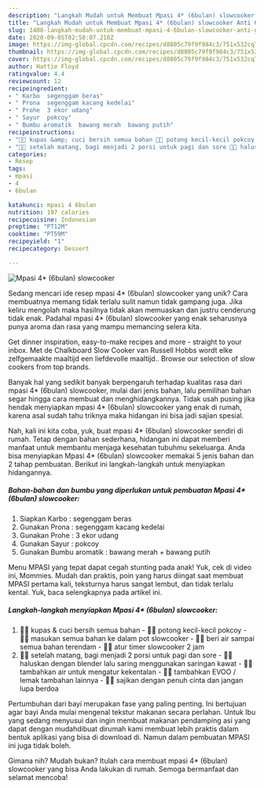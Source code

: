 ```yaml
---
description: "Langkah Mudah untuk Membuat Mpasi 4* (6bulan) slowcooker Anti Gagal"
title: "Langkah Mudah untuk Membuat Mpasi 4* (6bulan) slowcooker Anti Gagal"
slug: 1408-langkah-mudah-untuk-membuat-mpasi-4-6bulan-slowcooker-anti-gagal
date: 2020-09-05T02:58:07.218Z
image: https://img-global.cpcdn.com/recipes/d8805c79f9f984c3/751x532cq70/mpasi-4-6bulan-slowcooker-foto-resep-utama.jpg
thumbnail: https://img-global.cpcdn.com/recipes/d8805c79f9f984c3/751x532cq70/mpasi-4-6bulan-slowcooker-foto-resep-utama.jpg
cover: https://img-global.cpcdn.com/recipes/d8805c79f9f984c3/751x532cq70/mpasi-4-6bulan-slowcooker-foto-resep-utama.jpg
author: Hattie Floyd
ratingvalue: 4.4
reviewcount: 12
recipeingredient:
- " Karbo  segenggam beras"
- " Prona  segenggam kacang kedelai"
- " Prohe  3 ekor udang"
- " Sayur  pokcoy"
- " Bumbu aromatik  bawang merah  bawang putih"
recipeinstructions:
- "👩‍🍳 kupas &amp; cuci bersih semua bahan 👩‍🍳 potong kecil-kecil pokcoy 👩‍🍳 masukan semua bahan ke dalam pot slowcooker 👩‍🍳 beri air sampai semua bahan terendam 👩‍🍳 atur timer slowcooker 2 jam"
- "👩‍🍳 setelah matang, bagi menjadi 2 porsi untuk pagi dan sore 👩‍🍳 haluskan dengan blender lalu saring menggunakan saringan kawat 👩‍🍳 tambahkan air untuk mengatur kekentalan 👩‍🍳 tambahkan EVOO / lemak tambahan lainnya 👩‍🍳 sajikan dengan penuh cinta dan jangan lupa berdoa"
categories:
- Resep
tags:
- mpasi
- 4
- 6bulan

katakunci: mpasi 4 6bulan 
nutrition: 197 calories
recipecuisine: Indonesian
preptime: "PT12M"
cooktime: "PT59M"
recipeyield: "1"
recipecategory: Dessert

---
```



![Mpasi 4* (6bulan) slowcooker](https://img-global.cpcdn.com/recipes/d8805c79f9f984c3/751x532cq70/mpasi-4-6bulan-slowcooker-foto-resep-utama.jpg)

Sedang mencari ide resep mpasi 4* (6bulan) slowcooker yang unik? Cara membuatnya memang tidak terlalu sulit namun tidak gampang juga. Jika keliru mengolah maka hasilnya tidak akan memuaskan dan justru cenderung tidak enak. Padahal mpasi 4* (6bulan) slowcooker yang enak seharusnya punya aroma dan rasa yang mampu memancing selera kita.

Get dinner inspiration, easy-to-make recipes and more - straight to your inbox. Met de Chalkboard Slow Cooker van Russell Hobbs wordt elke zelfgemaakte maaltijd een liefdevolle maaltijd.. Browse our selection of slow cookers from top brands.

Banyak hal yang sedikit banyak berpengaruh terhadap kualitas rasa dari mpasi 4* (6bulan) slowcooker, mulai dari jenis bahan, lalu pemilihan bahan segar hingga cara membuat dan menghidangkannya. Tidak usah pusing jika hendak menyiapkan mpasi 4* (6bulan) slowcooker yang enak di rumah, karena asal sudah tahu triknya maka hidangan ini bisa jadi sajian spesial.


Nah, kali ini kita coba, yuk, buat mpasi 4* (6bulan) slowcooker sendiri di rumah. Tetap dengan bahan sederhana, hidangan ini dapat memberi manfaat untuk membantu menjaga kesehatan tubuhmu sekeluarga. Anda bisa menyiapkan Mpasi 4* (6bulan) slowcooker memakai 5 jenis bahan dan 2 tahap pembuatan. Berikut ini langkah-langkah untuk menyiapkan hidangannya.

<!--inarticleads1-->

##### Bahan-bahan dan bumbu yang diperlukan untuk pembuatan Mpasi 4* (6bulan) slowcooker:

1. Siapkan  Karbo : segenggam beras
1. Gunakan  Prona : segenggam kacang kedelai
1. Gunakan  Prohe : 3 ekor udang
1. Gunakan  Sayur : pokcoy
1. Gunakan  Bumbu aromatik : bawang merah + bawang putih


Menu MPASI yang tepat dapat cegah stunting pada anak! Yuk, cek di video ini, Mommies. Mudah dan praktis, poin yang harus diingat saat membuat MPASI pertama kali, teksturnya harus sangat lembut, dan tidak terlalu kental. Yuk, baca selengkapnya pada artikel ini. 

<!--inarticleads2-->

##### Langkah-langkah menyiapkan Mpasi 4* (6bulan) slowcooker:

1. 👩‍🍳 kupas &amp; cuci bersih semua bahan - 👩‍🍳 potong kecil-kecil pokcoy - 👩‍🍳 masukan semua bahan ke dalam pot slowcooker - 👩‍🍳 beri air sampai semua bahan terendam - 👩‍🍳 atur timer slowcooker 2 jam
1. 👩‍🍳 setelah matang, bagi menjadi 2 porsi untuk pagi dan sore - 👩‍🍳 haluskan dengan blender lalu saring menggunakan saringan kawat - 👩‍🍳 tambahkan air untuk mengatur kekentalan - 👩‍🍳 tambahkan EVOO / lemak tambahan lainnya - 👩‍🍳 sajikan dengan penuh cinta dan jangan lupa berdoa


Pertumbuhan dari bayi merupakan fase yang paling penting. Ini bertujuan agar bayi Anda mulai mengenal tekstur makanan secara perlahan. Untuk Ibu yang sedang menyusui dan ingin membuat makanan pendamping asi yang dapat dengan mudahdibuat dirumah kami membuat lebih praktis dalam bentuk aplikasi yang bisa di download di. Namun dalam pembuatan MPASI ini juga tidak boleh. 

Gimana nih? Mudah bukan? Itulah cara membuat mpasi 4* (6bulan) slowcooker yang bisa Anda lakukan di rumah. Semoga bermanfaat dan selamat mencoba!

